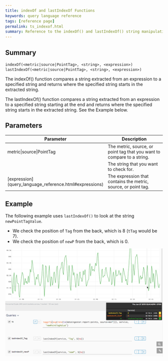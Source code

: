 ```yaml
---
title: indexOf and lastIndexOf Functions
keywords: query language reference
tags: [reference page]
permalink: ts_indexof.html
summary: Reference to the indexOf() and lastIndexOf() string manipulation functions
---
```

## Summary
```
indexOf(<metric|source|PointTag>, <string>, <expression>)
lastIndexOf(<metric|source|PointTag>, <string>, <expression>)
```
The indexOf() function compares a string extracted from an expression to a specified string and returns where the specified string starts in the extracted string.

The lastIndexOf() function compares a string extracted from an expression to a specified string starting at the end and returns where the specified string starts in the extracted string. See the Example below.

## Parameters
<table style="width: 100%;">
<tbody>
<thead>
<tr><th width="30%">Parameter</th><th width="70%">Description</th></tr>
</thead>
<tr>
<td markdown="span">metric|source|PointTag</td>
<td>The metric, source, or point tag that you want to compare to a string.</td></tr>
<tr>
<td markdown="span"><string></td>
<td>The string that you want to check for.</td></tr>
<tr>
<td markdown="span"> [expression](query_language_reference.html#expressions)</td>
<td>The expression that contains the metric, source, or point tag.</td></tr>
</tbody>
</table>


## Example

The following example uses `lastIndexOf()` to look at the string `newPointTagValue`.
* We check the position of `Tag` from the back, which is 8 (`tTag` would be 7).
* We check the position of `newP` from the back, which is 0.

![ts lastIndexOf](images/ts_last_index_of.png)
